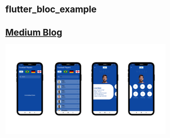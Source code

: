 # flutter_bloc_example
# [Medium Blog](https://medium.com/flutter-community/implementing-bloc-pattern-using-flutter-bloc-62a62e0319b5)
<img src="20190926_032927_0000.png" >

